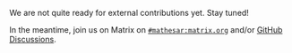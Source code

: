 We are not quite ready for external contributions yet. Stay tuned!

In the meantime, join us on Matrix on [`#mathesar:matrix.org`](https://matrix.to/#/#mathesar:matrix.org) and/or [GitHub Discussions](https://github.com/centerofci/mathesar/discussions).
